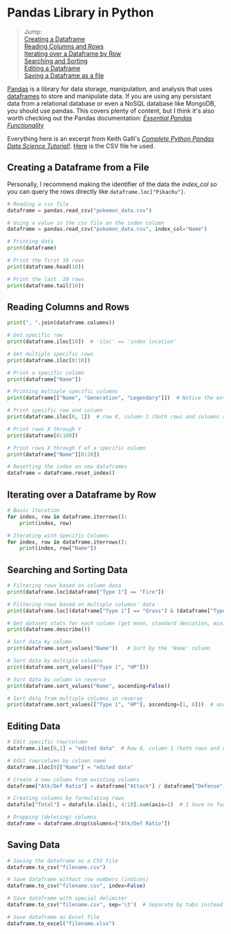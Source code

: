 # Pandas Library in Python
> Jump: <br />
> [Creating a Dataframe](https://github.com/EthanC2/Notes-and-Writeups/blob/main/Python/Modules/Pandas.md#creating-a-dataframe-from-a-file) <br />
> [Reading Columns and Rows](https://github.com/EthanC2/Notes-and-Writeups/blob/main/Python/Modules/Pandas.md#reading-columns-and-rows) <br />
> [Iterating over a Dataframe by Row](https://github.com/EthanC2/Notes-and-Writeups/blob/main/Python/Modules/Pandas.md#iterating-over-a-dataframe-by-row) <br />
> [Searching and Sorting](https://github.com/EthanC2/Notes-and-Writeups/blob/main/Python/Modules/Pandas.md#searching-and-sorting-data) <br />
> [Editing a Dataframe](https://github.com/EthanC2/Notes-and-Writeups/blob/main/Python/Modules/Pandas.md#editing-data) <br />
> [Saving a Dataframe as a file](https://github.com/EthanC2/Notes-and-Writeups/blob/main/Python/Modules/Pandas.md#saving-data) <br />

[Pandas](https://pandas.pydata.org/) is a library for data storage, manipulation, and analysis that uses [dataframes](https://www.geeksforgeeks.org/python-pandas-dataframe/) to store and manipulate data.
If you are using any persistant data from a relational database or even a NoSQL database like MongoDB, you should use pandas. 
This covers plenty of content, but I think it's also worth checking out the Pandas documentation: [_Essential Pandas Functionality_](https://pandas.pydata.org/pandas-docs/stable/user_guide/basics.html)

Everything here is an excerpt from Keith Galli's [_Complete Python Pandas Data Science Tutorial!_](https://www.youtube.com/watch?v=vmEHCJofslg). [Here](https://github.com/KeithGalli/pandas/blob/master/pokemon_data.csv) is the CSV file he used.

## Creating a Dataframe from a File
Personally, I recommend making the identifier of the data the _index\_col_ so you can query the rows directly like `dataframe.loc["Pikachu"]`.
```Python
# Reading a csv file
dataframe = pandas.read_csv("pokemon_data.csv")

# Using a value in the csv file an the index column
dataframe = pandas.read_csv("pokemon_data.csv", index_col="Name")

# Printing data
print(dataframe)

# Print the first 10 rows
print(dataframe.head(10))

# Print the last  10 rows
print(dataframe.tail(10))
```

## Reading Columns and Rows

```Python
print(", ".join(dataframe.columns))

# Get specific row
print(dataframe.iloc[10])  # 'iloc' == 'index location'

# Get multiple specific rows
print(dataframe.iloc[0:10])

# Print a specific column
print(dataframe["Name"])

# Printing multiple specific columns
print(dataframe[["Name", "Generation", "Legendary"]])  # Notice the extra set of '[]'

# Print specific row and column
print(dataframe.iloc[0, 1])  # row 0, column 1 (both rows and columns are zero-indexed)

# Print rows X through Y
print(dataframe[0:100])

# Print rows X through Y of a specific column
print(dataframe["Name"][0:20])

# Resetting the index on new dataframes
dataframe = dataframe.reset_index()
```

## Iterating over a Dataframe by Row

```Python
# Basic iteration
for index, row in dataframe.iterrows():
    print(index, row)

# Iterating with Specific Columns
for index, row in dataframe.iterrows():
    print(index, row["Name"])
```

## Searching and Sorting Data   

```Python
# Filtering rows based on column data
print(dataframe.loc[dataframe["Type 1"] == "Fire"])

# Filtering rows based on multiple columns' data
print(dataframe.loc[(dataframe["Type 1"] == "Grass") & (dataframe["Type 2"] == "Poison")])  # Replace '&' with '|' for 'or'

# Get dataset stats for each column (get mean, standard deviation, minimum, maximum, etc.)
print(dataframe.describe())

# Sort data by column
print(dataframe.sort_values("Name"))   # Sort by the 'Name' column

# Sort data by multiple columns
print(dataframe.sort_values(["Type 1", "HP"]))

# Sort data by column in reverse
print(dataframe.sort_values("Name", ascending=False))

# Sort data from multiple columns in reverse
print(dataframe.sort_values(["Type 1", "HP"], ascending=[1, 0]))  # ascending=[lowest -> highest (alphabetical), highest -> lowest]
```

## Editing Data

```Python
# Edit specific row/column
dataframe.iloc[0,1] = "edited data"  # Row 0, column 1 (both rows and columns are zero-indexed)

# Edit row/column by column name
dataframe.iloc[0]["Name"] = "edited data"

# Create a new column from existing columns
dataframe["Atk/Def Ratio"] = dataframe["Attack"] / dataframe["Defense"]

# Creating columns by formulating rows
datafile["Total"] = datafile.iloc[:, 4:10].sum(axis=1)  # I have no fucking clue how this works

# Dropping (deleting) columns
dataframe = dataframe.drop(columns=["Atk/Def Ratio"])
```

## Saving Data

```Python
# Saving the dataframe as a CSV file
dataframe.to_csv("filename.csv")

# Save dataframe without row numbers (indices)
dataframe.to_csv("filename.csv", index=False)

# Save dataframe with special delimiter
dataframe.to_csv("filename.csv", sep='\t')  # Separate by tabs instead of commas

# Save dataframe as Excel file
dataframe.to_excel("filename.xlsx")
```
